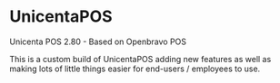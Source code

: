 UnicentaPOS
===========

Unicenta POS 2.80 - Based on Openbravo POS

This is a custom build of UnicentaPOS adding new features as well as making lots of little things
easier for end-users / employees to use.
